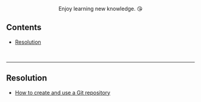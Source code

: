<p align="center">
	Enjoy learning new knowledge. &#128536;
</p>



## Contents

- [Resolution](#Resolution)

<br>

---

## Resolution

- [How to create and use a Git repository](/Resolution/How-to-create-and-use-a-Git-repository.md)

